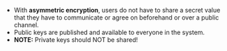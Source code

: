 - With **asymmetric encryption**, users do not have to share a secret value that they have to communicate or agree on beforehand or over a public channel.
- Public keys are published and available to everyone in the system.
- **NOTE:** Private keys should NOT be shared!